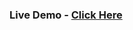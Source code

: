 ### Live Demo - [Click Here](https://65719ec1db19a36febddbe78--bejewelled-pegasus-96ebc2.netlify.app/)
